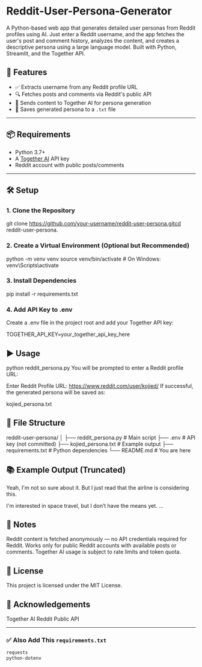 # Reddit-User-Persona-Generator
A Python-based web app that generates detailed user personas from Reddit profiles using AI. Just enter a Reddit username, and the app fetches the user's post and comment history, analyzes the content, and creates a descriptive persona using a large language model. Built with Python, Streamlit, and the Together API.

## 🚀 Features

- ✅ Extracts username from any Reddit profile URL
- 🔍 Fetches posts and comments via Reddit's public API
- 🧠 Sends content to Together AI for persona generation
- 💾 Saves generated persona to a `.txt` file

---

## 📦 Requirements

- Python 3.7+
- A [Together AI](https://www.together.ai/) API key
- Reddit account with public posts/comments

---

## 🛠️ Setup

### 1. Clone the Repository 
git clone https://github.com/your-username/reddit-user-persona.gitcd reddit-user-persona.

### 2. Create a Virtual Environment (Optional but Recommended)
python -m venv venv
source venv/bin/activate  # On Windows: venv\Scripts\activate

### 3. Install Dependencies
pip install -r requirements.txt

### 4. Add API Key to .env
Create a .env file in the project root and add your Together API key:

TOGETHER_API_KEY=your_together_api_key_here


## ▶️ Usage

python reddit_persona.py
You will be prompted to enter a Reddit profile URL:

Enter Reddit Profile URL: https://www.reddit.com/user/kojied/
If successful, the generated persona will be saved as:

kojied_persona.txt


## 📁 File Structure

reddit-user-persona/
│
├── reddit_persona.py       # Main script
├── .env                    # API key (not committed)
├── kojied_persona.txt      # Example output
├── requirements.txt        # Python dependencies
└── README.md               # You are here

## 📚 Example Output (Truncated)

Yeah, I'm not so sure about it. But I just read that the airline is considering this.

I'm interested in space travel, but I don’t have the means yet.
...

## 📌 Notes

Reddit content is fetched anonymously — no API credentials required for Reddit.
Works only for public Reddit accounts with available posts or comments.
Together AI usage is subject to rate limits and token quota.

## 📃 License

This project is licensed under the MIT License.

## 🙌 Acknowledgements

Together AI
Reddit Public API

---

### ✅ Also Add This `requirements.txt`

```txt
requests
python-dotenv


